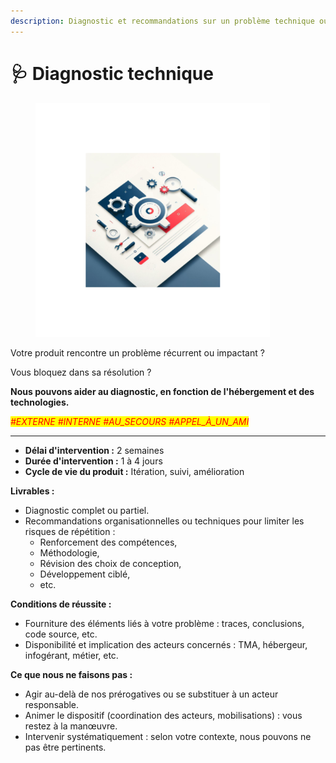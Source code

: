 ```yaml
---
description: Diagnostic et recommandations sur un problème technique ou de performance
---
```


# 🩺 Diagnostic technique

<figure><img src="../../.gitbook/assets/offre_accompagnement_tech_diagnostic.png" alt="Image offre diagnostic" width="375"><figcaption></figcaption></figure>

Votre produit rencontre un problème récurrent ou impactant ?

Vous bloquez dans sa résolution ?



**Nous pouvons aider au diagnostic, en fonction de l'hébergement et des technologies.**&#x20;



_<mark style="color:red;">#EXTERNE #INTERNE #AU\_SECOURS #APPEL\_À\_UN\_AMI</mark>_

***



* **Délai d'intervention :** 2 semaines
* **Durée d'intervention :** 1 à 4 jours
* **Cycle de vie du produit :** Itération, suivi, amélioration



**Livrables :**&#x20;

* Diagnostic complet ou partiel.
* Recommandations organisationnelles ou techniques pour limiter les risques de répétition :
  * Renforcement des compétences,
  * Méthodologie,
  * Révision des choix de conception,
  * Développement ciblé,
  * etc.



**Conditions de réussite :**&#x20;

* Fourniture des éléments liés à votre problème : traces, conclusions, code source, etc.
* Disponibilité et implication des acteurs concernés : TMA, hébergeur, infogérant, métier, etc.



**Ce que nous ne faisons pas :**&#x20;

* Agir au-delà de nos prérogatives ou se substituer à un acteur responsable.
* Animer le dispositif (coordination des acteurs, mobilisations) : vous restez à la manœuvre.
* Intervenir systématiquement : selon votre contexte, nous pouvons ne pas être pertinents.
